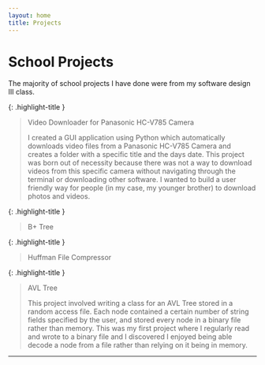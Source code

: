 ```yaml
---
layout: home
title: Projects
---
```

# School Projects

The majority of school projects I have done were from my software design III class.

{: .highlight-title }
> Video Downloader for Panasonic HC-V785 Camera 
>
> I created a GUI application using Python which automatically downloads video files from a Panasonic HC-V785 Camera and creates a folder with a specific title and the days date. This project was born out of necessity because there was not a way to download videos from this specific camera without navigating through the terminal or downloading other software. I wanted to build a user friendly way for people (in my case, my younger brother) to download photos and videos.

{: .highlight-title }
> B+ Tree
>
>

{: .highlight-title }
> Huffman File Compressor
>
>

{: .highlight-title }
> AVL Tree
>
> This project involved writing a class for an AVL Tree stored in a random access file. Each node contained a certain number of string fields specified by the user, and stored every node in a binary file rather than memory. This was my first project where I regularly read and wrote to a binary file and I discovered I enjoyed being able decode a node from a file rather than relying on it being in memory. 



----
